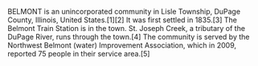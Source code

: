 BELMONT is an unincorporated community in Lisle Township, DuPage County, Illinois, United States.[1][2] It was first settled in 1835.[3] The Belmont Train Station is in the town. St. Joseph Creek, a tributary of the DuPage River, runs through the town.[4] The community is served by the Northwest Belmont (water) Improvement Association, which in 2009, reported 75 people in their service area.[5]

